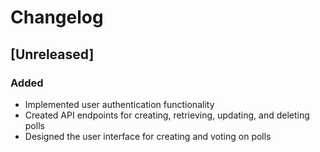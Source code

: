 # Changelog

## [Unreleased]

### Added

- Implemented user authentication functionality
- Created API endpoints for creating, retrieving, updating, and deleting polls
- Designed the user interface for creating and voting on polls
